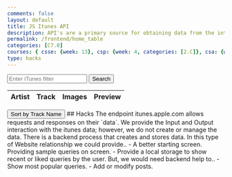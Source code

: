 ```yaml
---
comments: false
layout: default
title: JS Itunes API
description: API's are a primary source for obtaining data from the internet.  There is imformation in API's for almost any interest.
permalink: /frontend/home_table
categories: [C7.0]
courses: { csse: {week: 13}, csp: {week: 4, categories: [2.C]}, csa: {week: 2} }
type: hacks
---
```

<!-- Input box and button for filter -->
<div>
  <input type="text" id="filterInput" placeholder="Enter iTunes filter">
  <button onclick="fetchData()">Search</button>
</div>
<!-- HTML table fragment for page -->
<table>
  <thead>
    <tr>
      <th>Artist</th>
      <th>Track</th>
      <th>Images</th>
      <th>Preview</th>
    </tr>
  </thead>
  <tbody id="result">
    <!-- generated rows -->
  </tbody>
</table>
  <button onclick="sortTracks()">Sort by Track Name</button>
<!-- Script is laid out in a sequence (no function) and will execute when the page is loaded -->
<script>
// Function to sort the table by track name
function sortTracks() {
  const table = document.querySelector("table");
  const tbody = table.querySelector("tbody");
  const rows = Array.from(tbody.querySelectorAll("tr"));
  // Sort the rows based on the track name (assuming it's in the second column)
  rows.sort((a, b) => {
    const trackA = a.querySelector("td:nth-child(2)").textContent.toLowerCase();
    const trackB = b.querySelector("td:nth-child(2)").textContent.toLowerCase();
    return trackA.localeCompare(trackB);
  });
  // Remove existing rows from the table
  tbody.innerHTML = "";
  // Append the sorted rows back to the table
  rows.forEach(row => {
    tbody.appendChild(row);
  });
}
  // prepare HTML result container for new output
  const resultContainer = document.getElementById("result");
  // function to fetch data based on user input
  function fetchData() {
    // clear previous results
    resultContainer.innerHTML = "";
    // get user input
    const filterInput = document.getElementById("filterInput");
    const filter = filterInput.value;
    // prepare fetch options
    const url = "https://itunes.apple.com/search?term=" + encodeURIComponent(filter);
    const headers = {
      method: 'GET',
      mode: 'cors',
      cache: 'default',
      credentials: 'omit',
      headers: {
        'Content-Type': 'application/json'
      },
    };
    // fetch the API
    fetch(url, headers)
      .then(response => {
        // check for response errors
        if (response.status !== 200) {
          const errorMsg = 'Database response error: ' + response.status;
          console.log(errorMsg);
          const tr = document.createElement("tr");
          const td = document.createElement("td");
          td.innerHTML = errorMsg;
          tr.appendChild(td);
          resultContainer.appendChild(tr);
          return;
        }
        // valid response will have JSON data
        response.json().then(data => {
          console.log(data);
          // Music data
        for (const row of data.results) {
            console.log(row);
            // tr for each row
            const tr = document.createElement("tr");
            // td for each column
            const artist = document.createElement("td");
            const track = document.createElement("td");
            const image = document.createElement("td");
            const preview = document.createElement("td");
            // data is specific to the API
            artist.innerHTML = row.artistName;
            track.innerHTML = row.trackName;
            // create preview image
            const img = document.createElement("img");
            img.src = row.artworkUrl100;
            image.appendChild(img);
            // create preview player
            const audio = document.createElement("audio");
            audio.controls = true;
            const source = document.createElement("source");
            source.src = row.previewUrl;
            source.type = "audio/mp4";
            audio.appendChild(source);
            preview.appendChild(audio);
            // this builds td's into tr
            tr.appendChild(artist);
            tr.appendChild(track);
            tr.appendChild(image);
            tr.appendChild(preview);
            // add HTML to container
            resultContainer.appendChild(tr);
          }
        })
      })
      .catch(err => {
        console.error(err);
        const tr = document.createElement("tr");
        const td = document.createElement("td");
        td.innerHTML = err;
        tr.appendChild(td);
        resultContainer.appendChild(tr);
      });
  }
</script>
## Hacks
The endpoint itunes.apple.com allows requests and responses on their `data`.   We provide the Input and Output interaction with the itunes data;  however, we do not create or manage the data.  There is a backend process that creates and stores data.
In this type of Website relationship we could provide..
- A better starting screen.  Providing sample queries on screen.
-  Provide a local storage to show recent or liked queries by the user.
But, we would need backend help to..
- Show most popular queries.
- Add or modify posts.












